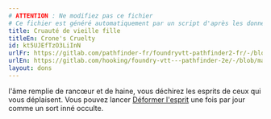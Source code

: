 ```yaml
---
# ATTENTION : Ne modifiez pas ce fichier
# Ce fichier est généré automatiquement par un script d'après les données du module Foundry VTT officiel et de sa traduction
title: Cruauté de vieille fille
titleEn: Crone's Cruelty
id: kt5UJEfTzO3LiInN
urlFr: https://gitlab.com/pathfinder-fr/foundryvtt-pathfinder2-fr/-/blob/master/data/feats/kt5UJEfTzO3LiInN.htm
urlEn: https://gitlab.com/hooking/foundry-vtt---pathfinder-2e/-/blob/master/packs/data/feats.db/crone-s-cruelty.json
layout: dons
---
```

l'âme remplie de rancœur et de haine, vous déchirez les esprits de ceux qui vous déplaisent. Vous pouvez lancer [Déformer l'esprit](../sorts/déformer-l-esprit.html) une fois par jour comme un sort inné occulte.
